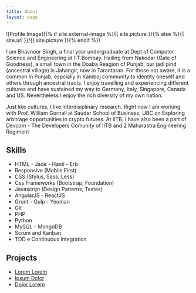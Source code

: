 ```yaml
---
title: About
layout: page
---
```

![Profile Image]({% if site.external-image %}{{ site.picture }}{% else %}{{ site.url }}/{{ site.picture }}{% endif %})

<p>I am Bhavnoor Singh, a final year undergraduate at Dept of Computer Science and Engineering at IIT Bombay. Hailing from Nakodar (Gate of Goodness), a small town in the Doaba Reagion of Punjab, our jadi pind (ancestral village) is Jahangir, now in Tarantaran. For those not aware, it is a common in Punjab, espcially in Kamboj community to identity oneself and others through ancestral tracts. I enjoy travelling and experiencing different cultures and have sustained my way to Germany, Italy, Singapore, Canada and US. Nevertheless I enjoy the rich diversity of my own nation. </p>

<p>Just like cultures, I like interdisiplinary research. Right now I am working with Prof. William Gornall at Sauder School of Business, UBC on Exploring arbitrage opportunities in crypto futures. At IITB, I have also been a part of Devcom - The Developers Comunity of IITB and 2 Maharastra Engineering Regiment</p>

<h2>Skills</h2>

<ul class="skill-list">
	<li>HTML - Jade - Haml - Erb</li>
	<li>Responsive (Mobile First)</li>
	<li>CSS (Stylus, Sass, Less)</li>
	<li>Css Frameworks (Bootstrap, Foundation)</li>
	<li>Javascript (Design Patterns, Testes)</li>
	<li>AngularJS - ReactJS</li>
	<li>Grunt - Gulp - Yeoman</li>
	<li>Git</li>
	<li>PHP</li>
	<li>Python</li>
	<li>MySQL - MongoDB</li>
	<li>Scrum and Kanban</li>
	<li>TDD e Continuous Integration</li>
</ul>

<h2>Projects</h2>

<ul>
	<li><a href="https://github.com/">Lorem Lorem</a></li>
	<li><a href="https://github.com/">Ipsum Dolor</a></li>
	<li><a href="https://github.com/">Dolor Lorem</a></li>
</ul>
